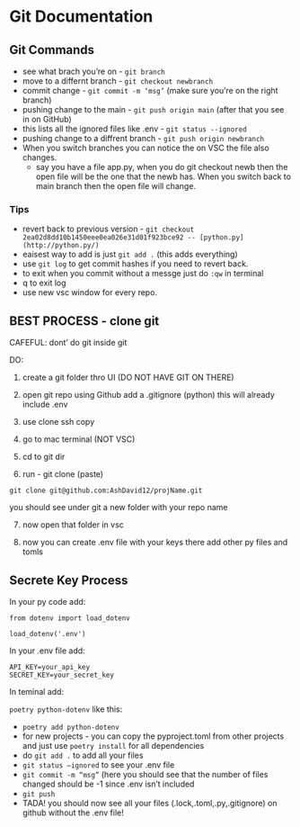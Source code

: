 # Git Documentation

## Git Commands

- see what brach you’re on - `git branch`
- move to a differnt branch - `git checkout newbranch`
- commit change - `git commit -m ‘msg’` (make sure you’re on the right branch)
- pushing change to the main - `git push origin main` (after that you see in on GitHub)
- this lists all the ignored files like .env - `git status --ignored` 
- pushing change to a diffrent branch - `git push origin newbranch`
- When you switch branches you can notice the on VSC the file also changes.
    - say you have a file app.py, when you do git checkout newb then the open file will be the one that the newb has. When you switch back to main branch then the open file will change.

### Tips

- revert back to previous version - `git checkout 2ea02d8dd10b1450eee0ea026e31d01f923bce92 -- [python.py](http://python.py/)`
- eaisest way to add is just `git add .` (this adds everything)
- use `git log`  to get commit hashes if you need to revert back.
- to exit when you commit without a messge just do `:qw` in terminal
- q to exit log
- use new vsc window for every repo.

## BEST PROCESS - clone git

CAFEFUL: dont’ do git inside git 

DO:

1. create a git folder thro UI (DO NOT HAVE GIT ON THERE)

2. open git repo using Github add a .gitignore (python) this will already include .env

3. use clone ssh copy 

4. go to mac terminal (NOT VSC)

5. cd to git dir 

6. run - git clone (paste)

`git clone git@github.com:AshDavid12/projName.git`

you should see under git a new folder with your repo name

7. now open that folder in vsc 

8. now you can create .env file with your keys there add other py files and tomls

## Secrete Key Process

In your py code add:

```
from dotenv import load_dotenv

load_dotenv('.env')
```

In your .env file add:

```
API_KEY=your_api_key
SECRET_KEY=your_secret_key
```

In teminal add:

`poetry python-dotenv` like this:

- `poetry add python-dotenv`
- for new projects - you can copy the pyproject.toml from other projects and just use `poetry install` for all dependencies
- do `git add .` to add all your files
- `git status —ignored` to see your .env file
- `git commit -m “msg”` (here you should see that the number of files changed should be -1 since .env isn’t included
- `git push`
- TADA! you should now see all your files (.lock,.toml,.py,.gitignore) on github without the .env file!
